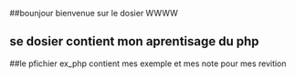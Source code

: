##bounjour bienvenue sur le dosier WWWW

## se dosier contient mon aprentisage du php

##le pfichier ex_php contient mes exemple et mes note pour mes revition
